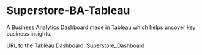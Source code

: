 # Superstore-BA-Tableau
A Business Analytics Dashboard made in Tableau which helps uncover key business insights.

URL to the Tableau Dashboard: [Superstore_Dashboard](https://public.tableau.com/app/profile/yash.doshi4309/viz/superstore_sales_16801654973080/Dashboard1?publish=yes)
